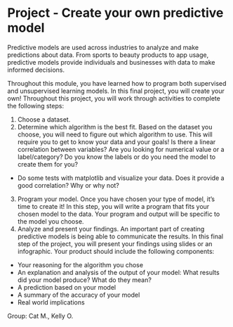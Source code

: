 # Project - Create your own predictive model

Predictive models are used across industries to analyze and make predictions about data. From sports to beauty products to app usage, predictive models provide individuals and businesses with data to make informed decisions.

Throughout this module, you have learned how to program both supervised and unsupervised learning models. In this final project, you will create your own! Throughout this project, you will work through activities to complete the following steps:

1. Choose a dataset.
2. Determine which algorithm is the best fit. Based on the dataset you choose, you will need to figure out which algorithm to use. This will require you to get to know your data and your goals! Is there a linear correlation between variables? Are you looking for numerical value or a label/category? Do you know the labels or do you need the model to create them for you?
- Do some tests with matplotlib and visualize your data.  Does it provide a good correlation?  Why or why not?
3. Program your model. Once you have chosen your type of model, it’s time to create it! In this step, you will write a program that fits your chosen model to the data. Your program and output will be specific to the model you choose.  
4. Analyze and present your findings. An important part of creating predictive models is being able to communicate the results. In this final step of the project, you will present your findings using slides or an infographic. Your product should include the following components:
- Your reasoning for the algorithm you chose
- An explanation and analysis of the output of your model: What results did your model produce? What do they mean?
- A prediction based on your model
- A summary of the accuracy of your model
- Real world implications

Group: Cat M., Kelly O.
